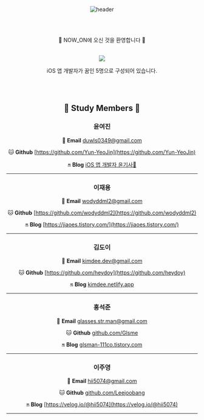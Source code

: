 

<div align="center">
  
![header](https://capsule-render.vercel.app/api?type=waving&color=auto&height=80&section=header&text=Welcome%20To%20NOW_ON&fontSize=40)

<br/><br/>

🌈 NOW_ON에 오신 것을 환영합니다 🌈

<br/>

<img src="https://img.shields.io/badge/Apple-000000?style=flat-square&logo=Apple&logoColor=white"/>  

<br/>

iOS 앱 개발자가 꿈인 5명으로 구성되어 있습니다. 
  
<br/><br/>

## 🙇 Study Members 🙇


### **윤여진**

📧 **Email** [duwls0349@gmail.com](mailto:duwls0349@gmail.com)

🐱 **Github** [https://github.com/Yun-YeoJin](https://github.com/Yun-YeoJin)

🔛 **Blog** [iOS 앱 개발자 윤기사🍎](https://swiftyun.tistory.com/)

---

### **이재용**

📧 **Email** [wodyddml2@gmail.com](mailto:wodyddml2@gmail.com)

🐱 **Github** [https://github.com/wodyddml2](https://github.com/wodyddml2)

🔛 **Blog**  [https://jiaoes.tistory.com/](https://jiaoes.tistory.com/)

---


### **김도이**

📧 **Email** [kimdee.dev@gmail.com](mailto:kimdee.dev@gmail.com)

🐱 **Github** [https://github.com/heydoy](https://github.com/heydoy)

🔛 **Blog**  [kimdee.netlify.app](http://kimdee.netlify.app)

---

### **홍석준**

📧 **Email** [glasses.str.man@gmail.com](mailto:glasses.str.man@gmail.com)

🐱 **Github**  [github.com/Glsme](https://github.com/Glsme)

🔛 **Blog** [glsman-111co.tistory.com](https://glsman-111co.tistory.com/)

---


### **이주영**

📧 **Email** [hii5074@gmail.com](mailto:hii5074@gmail.com)

🐱 **Github** [github.com/Leejoobang](https://github.com/LeeJoobang)

🔛 **Blog** [https://velog.io/@hii5074](https://velog.io/@hii5074)

---

<br/><br/>
  </div>
